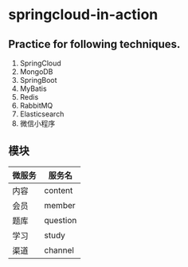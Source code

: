 # springcloud-in-action

## Practice for following techniques.

1. SpringCloud
2. MongoDB
3. SpringBoot
4. MyBatis
5. Redis
6. RabbitMQ
7. Elasticsearch
8. 微信小程序


## 模块

| 微服务      | 服务名             |
|----------|-----------------|
| 内容       | content         |
| 会员       | member          |
| 题库       | question        |
| 学习       | study           |
| 渠道       | channel         |

